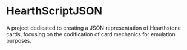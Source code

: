 # HearthScriptJSON
 A project dedicated to creating a JSON representation of Hearthstone cards, focusing on the codification of card mechanics for emulation purposes.
